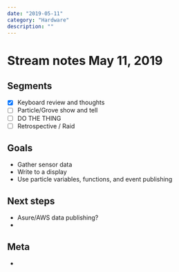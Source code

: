 ```yaml
---
date: "2019-05-11"
category: "Hardware"
description: ""
---
```


# Stream notes May 11, 2019

## Segments

- [x] Keyboard review and thoughts
- [ ] Particle/Grove show and tell
- [ ] DO THE THING
- [ ] Retrospective / Raid

## Goals

- Gather sensor data
- Write to a display
- Use particle variables, functions, and event publishing

## Next steps

- Asure/AWS data publishing?
-

## Meta

-
